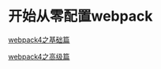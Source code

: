 # 开始从零配置webpack
<a href="https://juejin.im/post/5ab79fa75188255582525400">webpack4之基础篇</a>

<a href="https://juejin.im/post/5ab7c222f265da237f1e4434">webpack4之高级篇</a>
